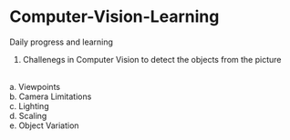 # Computer-Vision-Learning
Daily progress and learning
<br>
1. Challenegs in Computer Vision to detect the objects from the picture
 <br>
  a. Viewpoints
<br>
  b. Camera Limitations
<br>
  c. Lighting
<br>
  d. Scaling
  <br>
  e. Object Variation
